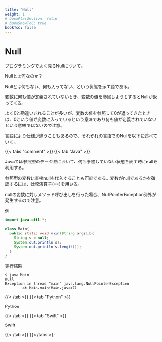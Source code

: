 ```yaml
---
title: "Null"
weight: 1
# bookFlatSection: false
# bookShowToC: true
bookToc: false
---
```


# Null

プログラミングでよく見るNullについて。

Nullとは何なのか？

Nullとは何もない、何も入ってない、という状態を示す語である。

変数に何も値が定義されていないとき、変数の値を参照しようとするとNullが返ってくる。

よく0と勘違いされることが多いが、変数の値を参照して0が返ってきたときは、0という値が変数に入っているという意味であり何も値が定義されていないという意味ではないので注意。

言語により仕様が違うこともあるので、それぞれの言語でのNullを以下に述べていく。

{{< tabs "comment" >}}
{{< tab "Java" >}}

Javaでは参照型のデータ型において、何も参照していない状態を表す時にnullを利用する。

参照型の変数に直接nullを代入することも可能である。変数がnullであるかを確認するには、比較演算子(==)を用いる。

nullの変数に対しメソッド呼び出しを行った場合、NullPointerException例外が発生するので注意。

例

```java
import java.util.*;

class Main{
  public static void main(String args[]){
    String s = null;
    System.out.println(s);
    System.out.println(s.length());    
  }
}
```

実行結果

```
$ java Main
null
Exception in thread "main" java.lang.NullPointerException
        at Main.main(Main.java:7)
```

{{< /tab >}}
{{< tab "Python" >}}

Python

{{< /tab >}}
{{< tab "Swift" >}}

Swift

{{< /tab >}}
{{< /tabs >}}

